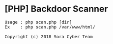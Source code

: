 # [PHP] Backdoor Scanner
<pre>
Usage : php scan.php [dir]
Ex    : php scan.php /var/www/html/

Copyright (c) 2018 Sora Cyber Team
